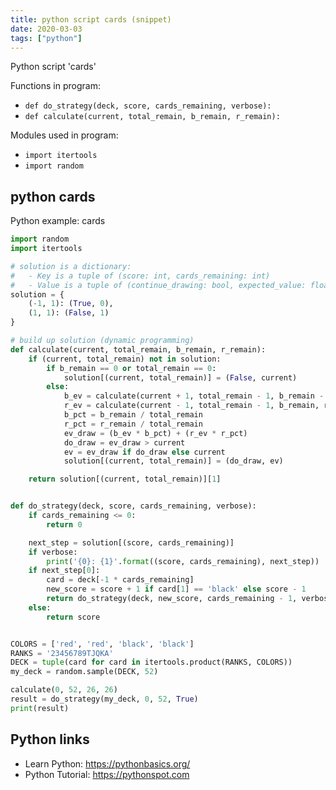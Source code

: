 ```yaml
---
title: python script cards (snippet)
date: 2020-03-03
tags: ["python"]
---
```

Python script 'cards'

Functions in program: 
* `def do_strategy(deck, score, cards_remaining, verbose):`
* `def calculate(current, total_remain, b_remain, r_remain):`

Modules used in program: 
* `import itertools`
* `import random`

## python cards

Python example: cards

```python
import random
import itertools

# solution is a dictionary:
#   - Key is a tuple of (score: int, cards_remaining: int)
#   - Value is a tuple of (continue_drawing: bool, expected_value: float)
solution = {
    (-1, 1): (True, 0),
    (1, 1): (False, 1)
}

# build up solution (dynamic programming)
def calculate(current, total_remain, b_remain, r_remain):
    if (current, total_remain) not in solution:
        if b_remain == 0 or total_remain == 0:
            solution[(current, total_remain)] = (False, current)
        else:
            b_ev = calculate(current + 1, total_remain - 1, b_remain - 1, r_remain)
            r_ev = calculate(current - 1, total_remain - 1, b_remain, r_remain - 1)
            b_pct = b_remain / total_remain
            r_pct = r_remain / total_remain
            ev_draw = (b_ev * b_pct) + (r_ev * r_pct)
            do_draw = ev_draw > current
            ev = ev_draw if do_draw else current
            solution[(current, total_remain)] = (do_draw, ev)

    return solution[(current, total_remain)][1]


def do_strategy(deck, score, cards_remaining, verbose):
    if cards_remaining <= 0:
        return 0

    next_step = solution[(score, cards_remaining)]
    if verbose:
        print('{0}: {1}'.format((score, cards_remaining), next_step))
    if next_step[0]:
        card = deck[-1 * cards_remaining]
        new_score = score + 1 if card[1] == 'black' else score - 1
        return do_strategy(deck, new_score, cards_remaining - 1, verbose)
    else:
        return score


COLORS = ['red', 'red', 'black', 'black']
RANKS = '23456789TJQKA'
DECK = tuple(card for card in itertools.product(RANKS, COLORS))
my_deck = random.sample(DECK, 52)

calculate(0, 52, 26, 26)
result = do_strategy(my_deck, 0, 52, True)
print(result)


```

## Python links

- Learn Python: https://pythonbasics.org/
- Python Tutorial: https://pythonspot.com
